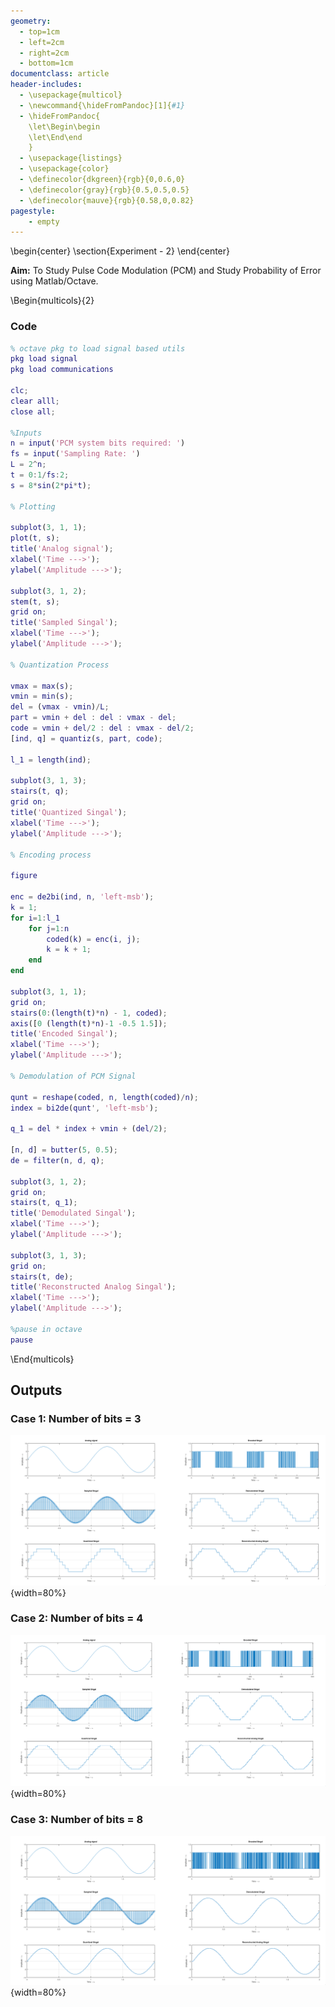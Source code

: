 ```yaml
---
geometry:
  - top=1cm
  - left=2cm
  - right=2cm
  - bottom=1cm
documentclass: article
header-includes:
  - \usepackage{multicol}
  - \newcommand{\hideFromPandoc}[1]{#1}
  - \hideFromPandoc{
    \let\Begin\begin
    \let\End\end
    }
  - \usepackage{listings}
  - \usepackage{color}
  - \definecolor{dkgreen}{rgb}{0,0.6,0}
  - \definecolor{gray}{rgb}{0.5,0.5,0.5}
  - \definecolor{mauve}{rgb}{0.58,0,0.82}
pagestyle:
    - empty
---
```


\begin{center}
\section{Experiment - 2}
\end{center}

**Aim:** To Study Pulse Code Modulation (PCM) and Study Probability of Error
using Matlab/Octave.


\Begin{multicols}{2}

### Code

```Matlab
% octave pkg to load signal based utils
pkg load signal
pkg load communications

clc;
clear alll;
close all;

%Inputs
n = input('PCM system bits required: ')
fs = input('Sampling Rate: ')
L = 2^n;
t = 0:1/fs:2;
s = 8*sin(2*pi*t);

% Plotting

subplot(3, 1, 1);
plot(t, s);
title('Analog signal');
xlabel('Time --->');
ylabel('Amplitude --->');

subplot(3, 1, 2);
stem(t, s);
grid on;
title('Sampled Singal');
xlabel('Time --->');
ylabel('Amplitude --->');

% Quantization Process

vmax = max(s);
vmin = min(s);
del = (vmax - vmin)/L;
part = vmin + del : del : vmax - del;
code = vmin + del/2 : del : vmax - del/2;
[ind, q] = quantiz(s, part, code);

l_1 = length(ind);

subplot(3, 1, 3);
stairs(t, q);
grid on;
title('Quantized Singal');
xlabel('Time --->');
ylabel('Amplitude --->');

% Encoding process

figure

enc = de2bi(ind, n, 'left-msb');
k = 1;
for i=1:l_1
	for j=1:n
		coded(k) = enc(i, j);
		k = k + 1;
	end
end

subplot(3, 1, 1);
grid on;
stairs(0:(length(t)*n) - 1, coded);
axis([0 (length(t)*n)-1 -0.5 1.5]);
title('Encoded Singal');
xlabel('Time --->');
ylabel('Amplitude --->');

% Demodulation of PCM Signal

qunt = reshape(coded, n, length(coded)/n);
index = bi2de(qunt', 'left-msb');

q_1 = del * index + vmin + (del/2);

[n, d] = butter(5, 0.5);
de = filter(n, d, q);

subplot(3, 1, 2);
grid on;
stairs(t, q_1);
title('Demodulated Singal');
xlabel('Time --->');
ylabel('Amplitude --->');

subplot(3, 1, 3);
grid on;
stairs(t, de);
title('Reconstructed Analog Singal');
xlabel('Time --->');
ylabel('Amplitude --->');

%pause in octave
pause
```
\End{multicols}


## Outputs

### Case 1: Number of bits = 3

![](img/exp2_1.png){width=80%}

### Case 2: Number of bits = 4

![](img/exp2_2.png){width=80%}

### Case 3: Number of bits = 8

![](img/exp2_3.png){width=80%}

